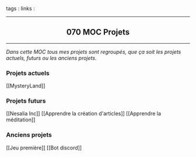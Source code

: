 tags : 
links :

****

<h2 style="text-align: center;"> 070 MOC Projets </h2>

****


*Dans cette MOC tous mes projets sont regroupés, que ça soit les projets actuels, futurs ou les anciens projets.*


### Projets actuels

[[MysteryLand]]

### Projets futurs

[[Nesalia Inc]]
[[Apprendre la création d'articles]]
[[Apprendre la méditation]]

### Anciens projets

[[Jeu première]]
[[Bot discord]]